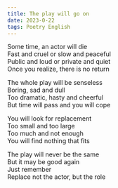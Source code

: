 ```yaml
---
title: The play will go on
date: 2023-0-22
tags: Poetry English
---
```


Some time, an actor will die <br>
Fast and cruel or slow and peaceful <br>
Public and loud or private and quiet <br>
Once you realize, there is no return <br>

The whole play will be senseless <br>
Boring, sad and dull <br>
Too dramatic, hasty and cheerful <br>
But time will pass and you will cope <br>

You will look for replacement <br>
Too small and too large <br>
Too much and not enough <br>
You will find nothing that fits <br>

The play will never be the same <br>
But it may be good again <br>
Just remember <br>
Replace not the actor, but the role <br>

